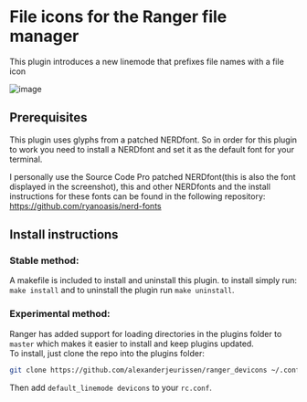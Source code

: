 # File icons for the Ranger file manager

This plugin introduces a new linemode that prefixes file names with a file icon

![image](https://raw.githubusercontent.com/alexanderjeurissen/ranger_devicons/master/screenshot.png)

## Prerequisites

This plugin uses glyphs from a patched NERDfont. So in order for this plugin to work you need to
install a NERDfont and set it as the default font for your terminal.

I personally use the Source Code Pro patched NERDfont(this is also the font displayed in the
screenshot), this and other NERDfonts and the install instructions for these fonts can be found in
the following repository: https://github.com/ryanoasis/nerd-fonts

## Install instructions

### Stable method:

A makefile is included to install and uninstall this plugin. to install simply run:
`make install` and to uninstall the plugin run `make uninstall`.

### Experimental method:

Ranger has added support for loading directories in the plugins folder to `master` which makes it easier to install and keep plugins updated.  
To install, just clone the repo into the plugins folder:

```bash
git clone https://github.com/alexanderjeurissen/ranger_devicons ~/.config/ranger/plugins/ranger_devicons
```

Then add `default_linemode devicons` to your `rc.conf`.
